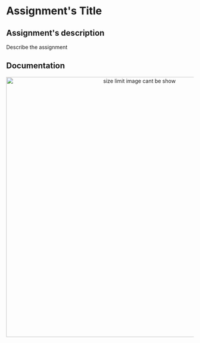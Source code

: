 # Assignment's Title

## Assignment's description
Describe the assignment

## Documentation
<p align="center">
	<img src="./images/IMG_0685.jpeg") alt="size limit image cant be show" width="700">
</p>
